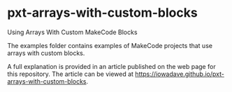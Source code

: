 # pxt-arrays-with-custom-blocks
Using Arrays With Custom MakeCode Blocks

The examples folder contains examples of MakeCode projects that use arrays with custom blocks.

A full explanation is provided in an article published on the web page for this repository. The article can be viewed at https://iowadave.github.io/pxt-arrays-with-custom-blocks.

